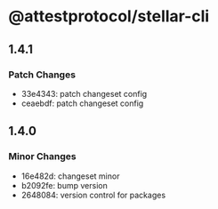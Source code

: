 # @attestprotocol/stellar-cli

## 1.4.1

### Patch Changes

- 33e4343: patch changeset config
- ceaebdf: patch changeset config

## 1.4.0

### Minor Changes

- 16e482d: changeset minor
- b2092fe: bump version
- 2648084: version control for packages
